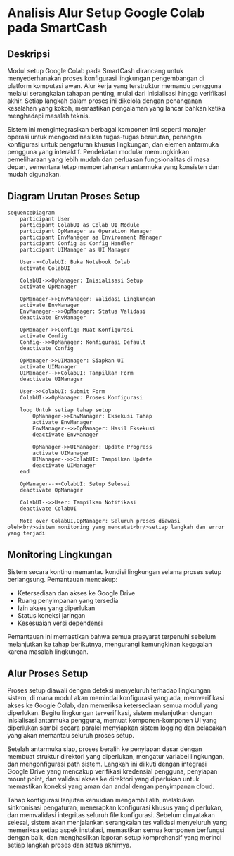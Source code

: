 # Analisis Alur Setup Google Colab pada SmartCash

## Deskripsi

Modul setup Google Colab pada SmartCash dirancang untuk menyederhanakan proses konfigurasi lingkungan pengembangan di platform komputasi awan. Alur kerja yang terstruktur memandu pengguna melalui serangkaian tahapan penting, mulai dari inisialisasi hingga verifikasi akhir. Setiap langkah dalam proses ini dikelola dengan penanganan kesalahan yang kokoh, memastikan pengalaman yang lancar bahkan ketika menghadapi masalah teknis.

Sistem ini mengintegrasikan berbagai komponen inti seperti manajer operasi untuk mengoordinasikan tugas-tugas berurutan, penangan konfigurasi untuk pengaturan khusus lingkungan, dan elemen antarmuka pengguna yang interaktif. Pendekatan modular memungkinkan pemeliharaan yang lebih mudah dan perluasan fungsionalitas di masa depan, sementara tetap mempertahankan antarmuka yang konsisten dan mudah digunakan.


## Diagram Urutan Proses Setup

```mermaid
sequenceDiagram
    participant User
    participant ColabUI as Colab UI Module
    participant OpManager as Operation Manager
    participant EnvManager as Environment Manager
    participant Config as Config Handler
    participant UIManager as UI Manager
    
    User->>ColabUI: Buka Notebook Colab
    activate ColabUI
    
    ColabUI->>OpManager: Inisialisasi Setup
    activate OpManager
    
    OpManager->>EnvManager: Validasi Lingkungan
    activate EnvManager
    EnvManager-->>OpManager: Status Validasi
    deactivate EnvManager
    
    OpManager->>Config: Muat Konfigurasi
    activate Config
    Config-->>OpManager: Konfigurasi Default
    deactivate Config
    
    OpManager->>UIManager: Siapkan UI
    activate UIManager
    UIManager-->>ColabUI: Tampilkan Form
    deactivate UIManager
    
    User->>ColabUI: Submit Form
    ColabUI->>OpManager: Proses Konfigurasi
    
    loop Untuk setiap tahap setup
        OpManager->>EnvManager: Eksekusi Tahap
        activate EnvManager
        EnvManager-->>OpManager: Hasil Eksekusi
        deactivate EnvManager
        
        OpManager->>UIManager: Update Progress
        activate UIManager
        UIManager-->>ColabUI: Tampilkan Update
        deactivate UIManager
    end
    
    OpManager-->>ColabUI: Setup Selesai
    deactivate OpManager
    
    ColabUI-->>User: Tampilkan Notifikasi
    deactivate ColabUI
    
    Note over ColabUI,OpManager: Seluruh proses diawasi oleh<br/>sistem monitoring yang mencatat<br/>setiap langkah dan error yang terjadi
```

## Monitoring Lingkungan

Sistem secara kontinu memantau kondisi lingkungan selama proses setup berlangsung. Pemantauan mencakup:
- Ketersediaan dan akses ke Google Drive
- Ruang penyimpanan yang tersedia
- Izin akses yang diperlukan
- Status koneksi jaringan
- Kesesuaian versi dependensi

Pemantauan ini memastikan bahwa semua prasyarat terpenuhi sebelum melanjutkan ke tahap berikutnya, mengurangi kemungkinan kegagalan karena masalah lingkungan.

## Alur Proses Setup

Proses setup diawali dengan deteksi menyeluruh terhadap lingkungan sistem, di mana modul akan memindai konfigurasi yang ada, memverifikasi akses ke Google Colab, dan memeriksa ketersediaan semua modul yang diperlukan. Begitu lingkungan terverifikasi, sistem melanjutkan dengan inisialisasi antarmuka pengguna, memuat komponen-komponen UI yang diperlukan sambil secara paralel menyiapkan sistem logging dan pelacakan yang akan memantau seluruh proses setup.

Setelah antarmuka siap, proses beralih ke penyiapan dasar dengan membuat struktur direktori yang diperlukan, mengatur variabel lingkungan, dan mengonfigurasi path sistem. Langkah ini diikuti dengan integrasi Google Drive yang mencakup verifikasi kredensial pengguna, penyiapan mount point, dan validasi akses ke direktori yang diperlukan untuk memastikan koneksi yang aman dan andal dengan penyimpanan cloud.

Tahap konfigurasi lanjutan kemudian mengambil alih, melakukan sinkronisasi pengaturan, menerapkan konfigurasi khusus yang diperlukan, dan memvalidasi integritas seluruh file konfigurasi. Sebelum dinyatakan selesai, sistem akan menjalankan serangkaian tes validasi menyeluruh yang memeriksa setiap aspek instalasi, memastikan semua komponen berfungsi dengan baik, dan menghasilkan laporan setup komprehensif yang merinci setiap langkah proses dan status akhirnya.

